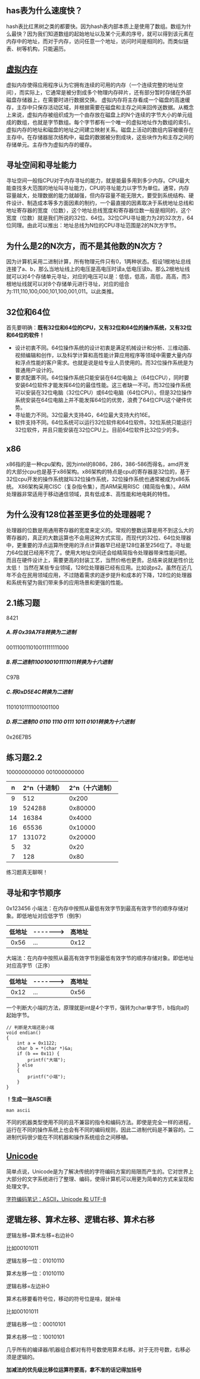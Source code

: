## has表为什么速度快？
hash表比红黑树之类的都要快。因为hash表内部本质上是使用了数组。数组为什么最快？因为我们知道数组的起始地址以及某个元素的序号，就可以得到该元素在内存中的地址，而对于内存，访问任意一个地址，访问时间是相同的。而类似链表、树等机构，只能遍历。
## [虚拟内存](https://zh.wikipedia.org/wiki/%E8%99%9A%E6%8B%9F%E5%86%85%E5%AD%98)
虚拟内存使得应用程序认为它拥有连续的可用的内存（一个连续完整的地址空间），而实际上，它通常是被分割成多个物理内存碎片，还有部分暂时存储在外部磁盘存储器上，在需要时进行数据交换。
虚拟内存将主存看成一个磁盘的高速缓存，主存中只保存活动区域，并根据需要在磁盘和主存之间来回传送数据。从概念上来说，虚拟内存被组织成为一个由存放在磁盘上的N个连续的字节大小的单元组成的数组，也就是字节数组。每个字节都有一个唯一的虚拟地址作为数组的索引。虚拟内存的地址和磁盘的地址之间建立映射关系。磁盘上活动的数组内容被缓存在主存中。在存储器层次结构中，磁盘的数据被分割成块，这些块作为和主存之间的存储单元。主存作为虚拟内存的缓存。

## 寻址空间和寻址能力
寻址空间一般指CPU对于内存寻址的能力，就是能最多用到多少内存。CPU最大能查找多大范围的地址叫寻址能力，CPU的寻址能力以字节为单位。通常，内存容量越大，处理数据的能力就越强，但内存容量不能无限大，要受到系统结构、硬件设计、制造成本等多方面因素的制约，一个最直接的因素取决于系统地址总线和地址寄存器的宽度（位数），这个地址总线宽度和寄存器位数一般是相同的，这个宽度（位数）就是我们所说的32位、64位。32位CPU寻址能力为2的32次方，64位同理。由此可以推出：地址总线为N位的CPU寻址范围是2的N次方字节。
## 为什么是2的N次方，而不是其他数的N次方？
因为计算机采用二进制计算，所有物理元件只有0，1两种状态。假设1根地址总线连接了a、b，那么当地址线上的电压是高电压时读a,低电压读b。那么2根地址线就可以对4个存储单元寻址，对应的电压可以是：低低，低高，高低，高高，而3根地址线就可以对8个存储单元进行寻址，对应的组合为:111,110,100,000,101,100,001,011。以此类推。

## 32位和64位
首先要明确：**既有32位和64位的CPU，又有32位和64位的操作系统，又有32位和64位的软件！**
- 设计初衷不同。64位操作系统的设计初衷是满足机械设计和分析、三维动画、视频编辑和创作，以及科学计算和高性能计算应用程序等领域中需要大量内存和浮点性能的客户需求。也就是说是给专业人员使用的。而32位操作系统是为普通用户设计的。
- 要求配置不同。64位操作系统只能安装在64位电脑上（64位CPU），同时要安装64位软件才能发挥64位的最佳性能。这三者缺一不可。而32位操作系统可以安装在32位电脑（32位CPU）或64位电脑（64位CPU）。但是32位操作系统安装在64位电脑上并不能发挥64位的优势，浪费了64位CPU这个硬件优势。
- 寻址能力不同。32位最大支持4G，64位最大支持大约16E。
- 软件支持不同。64位系统可以运行32位软件和64位软件。32位系统只能运行32位软件，并且只能安装在32位CPU上。目前64位软件比32位少的多。

## x86
x86指的是一种cpu架构，因为intel的8086，286，386-586而得名，amd开发的大部分cpu也是基于x86架构。x86架构的特点是cpu的寄存器是32位的，基于32位cpu开发的操作系统就叫32位操作系统，32位操作系统也通常被成为x86系统。 X86架构采用CISC（复杂指令集），而ARM采用RISC（精简指令集）。ARM处理器非常适用于移动通信领域，具有低成本、高性能和地电耗的特性。

## 为什么没有128位甚至更多位的处理器呢？
处理器的位数是用通用寄存器的宽度来定义的。常规的整数运算是用不到这么大的寄存器的，真正的大数运算也不会用这种方式实现，而现代的32位、64位处理器中，更重要的浮点运算所使用的浮点计算器早已经是128位甚至256位了。寻址能力64位就已经用不完了。使用大地址空间还会给精简指令处理器带来性能问题。而且在硬件设计上，需要更高的封装工艺，当然价格也更贵。总结来说就是性价比太低！
当然在某些专业领域，128位处理器已经有应用。比如说ps2。虽然在近几年不会在民用领域应用，不过随着需求的逐步提升和成本的下降，128位的处理器和系统有望为我们带来多的应用场景和更强的性能。
## 2.1练习题
8421
##### A.将 0x39A7F8转换为二进制
001110011010011111111000
##### B.将二进制1100100101111011转换为十六进制
C97B
##### C.将0xD5E4C转换为二进制
11010101111001001100
##### D.将二进制10 0110 1110 0111 1011 0101转换为十六进制
0x26E7B5

## 练习题2.2
100000000000
001000000000

| n | 2^n（十进制） | 2^n（十六进制） | 
|:-------:|:-------|:-------|
|9|512|0x200|
|19|524288|0x80000|
|14|16384|0x4000|
|16|65536|0x10000|
|17|131072|0x20000|
|5|32|0x20|
|7|128|0x80|

练习题真无聊啊！

## 寻址和字节顺序
0x123456
小端法：在内存中按照从最低有效字节到最高有效字节的顺序存储对象。即低地址对应低字节（倒序）

| 低地址 | -------> | 高地址 | 
|:-------:|:-------|:-------|
|0x56|...|0x12|

大端法：在内存中按照从最高有效字节到最低有效字节的顺序存储对象。即低地址对应高字节（正序）

| 低地址 | -------> | 高地址 | 
|:-------:|:-------|:-------|
|0x12|...|0x56|

一个判断大小端的方法，原理就是int是4个字节，强转为char单字节，b指向a的起始字节。
```
// 判断是大端还是小端
void endian()
{
    int a = 0x1122;
    char b = *(char *)&a;
    if (b == 0x11) {
        printf("大端");
    } else
    {
        printf("小端");
    }
}
```

**！生成一张ASCII表**
```
man ascii
```

不同的机器类型使用不同的且不兼容的指令和编码方法。即使是完全一样的进程，运行在不同的操作系统上也会有不同的编码规则，因此二进制代码是不兼容的。二进制代码很少能在不同机器和操作系统组合之间移植。

## [Unicode](https://zh.wikipedia.org/wiki/Unicode)
简单点说，Unicode是为了解决传统的字符编码方案的局限而产生的。它对世界上大部分的文字系统进行了整理、编码，使得计算机可以用更为简单的方式来呈现和处理文字。

[字符编码笔记：ASCII，Unicode 和 UTF-8](http://www.ruanyifeng.com/blog/2007/10/ascii_unicode_and_utf-8.html)

## 逻辑左移、算术左移、逻辑右移、算术右移
逻辑左移=算术左移=右边补0

比如00101011

逻辑左移一位：01010110

算术左移一位：01010110

逻辑右移=左边补0

算术右移要看符号位，移动的符号位是啥，就补啥

比如00101011

逻辑右移一位：00010101

算术右移一位：10010101

几乎所有的编译器/机器组合都对有符号数使用算术右移。对于无符号数，右移必须是逻辑的。

**加减法的优先级比移位运算符要高，拿不准的话记得加括号**






















